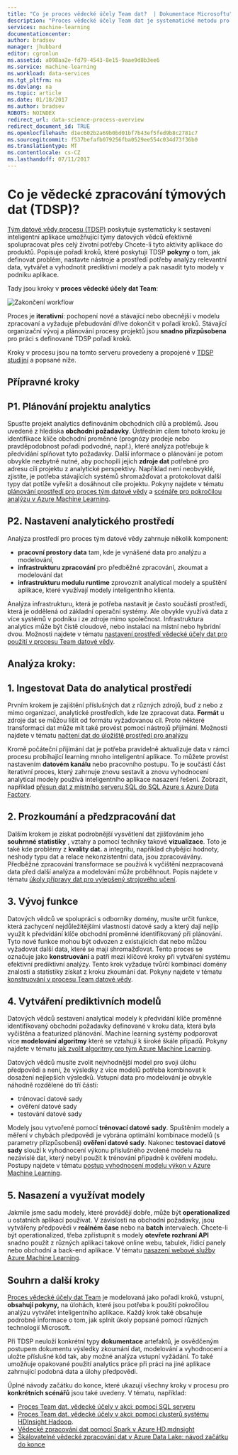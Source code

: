 ```yaml
---
title: "Co je proces vědecké účely Team dat?  | Dokumentace Microsoftu"
description: "Proces vědecké účely Team dat je systematické metodu pro vytvoření inteligentního aplikace, které využívají pokročilou analýzu."
services: machine-learning
documentationcenter: 
author: bradsev
manager: jhubbard
editor: cgronlun
ms.assetid: a098aa2e-fd79-4543-8e15-9aae9d8b3ee6
ms.service: machine-learning
ms.workload: data-services
ms.tgt_pltfrm: na
ms.devlang: na
ms.topic: article
ms.date: 01/18/2017
ms.author: bradsev
ROBOTS: NOINDEX
redirect_url: data-science-process-overview
redirect_document_id: TRUE
ms.openlocfilehash: d1ec602b2a69b0bd01bf7b43ef5fed9b8c2781c7
ms.sourcegitcommit: f537befafb079256fba0529ee554c034d73f36b0
ms.translationtype: MT
ms.contentlocale: cs-CZ
ms.lasthandoff: 07/11/2017
---
```

# <a name="what-is-the-team-data-science-process-tdsp"></a>Co je vědecké zpracování týmových dat (TDSP)?
[Tým datové vědy procesu (TDSP)](data-science-process-overview.md) poskytuje systematicky k sestavení inteligentní aplikace umožňující týmy datových vědců efektivně spolupracovat přes celý životní potřeby Chcete-li tyto aktivity aplikace do produktů. Popisuje pořadí kroků, které poskytují TDSP **pokyny** o tom, jak definovat problém, nastavte nástroje a prostředí potřeby analýzy relevantní data, vytvářet a vyhodnotit prediktivní modely a pak nasadit tyto modely v podniku aplikace. 

Tady jsou kroky v **proces vědecké účely dat Team**:  

![Zakončení workflow](./media/machine-learning-data-science-the-cortana-analytics-process/CAP-workflow.png)

Proces je **iterativní**: pochopení nové a stávající nebo obecnější v modelu zpracovaní a vyžaduje přebudování dříve dokončit v pořadí kroků. Stávající organizační vývoj a plánování procesy projektů jsou **snadno přizpůsobena** pro práci s definované TDSP pořadí kroků. 

Kroky v procesu jsou na tomto serveru provedeny a propojené v [TDSP studijní](https://azure.microsoft.com/documentation/learning-paths/cortana-analytics-process/) a popsané níže.  

## <a name="preparation-steps"></a>Přípravné kroky
## <a name="p1-plan-the-analytics-project"></a>P1. Plánování projektu analytics
Spusťte projekt analytics definováním obchodních cílů a problémů. Jsou uvedené z hlediska **obchodní požadavky**. Ústředním cílem tohoto kroku je identifikace klíče obchodní proměnné (prognózy prodeje nebo pravděpodobnost pořadí podvodné, např.), které analýza potřebuje k předvídání splňovat tyto požadavky. Další informace o plánování je potom obvykle nezbytně nutné, aby pochopili jejich **zdroje dat** potřebné pro adresu cíli projektu z analytické perspektivy. Například není neobvyklé, zjistíte, je potřeba stávajících systémů shromažďovat a protokolovat další typy dat potíže vyřešit a dosáhnout cíle projektu. Pokyny najdete v tématu [plánování prostředí pro proces tým datové vědy](machine-learning-data-science-plan-your-environment.md) a [scénáře pro pokročilou analýzu v Azure Machine Learning](machine-learning-data-science-plan-sample-scenarios.md).  

## <a name="p2-setup-analytics-environment"></a>P2. Nastavení analytického prostředí
Analýza prostředí pro proces tým datové vědy zahrnuje několik komponent: 

* **pracovní prostory data** tam, kde je vynášené data pro analýzu a modelování, 
* **infrastrukturu zpracování** pro předběžné zpracování, zkoumat a modelování dat
* **infrastrukturu modulu runtime** zprovoznit analytical modely a spuštění aplikace, které využívají modely inteligentního klienta.  

Analýza infrastrukturu, která je potřeba nastavit je často součástí prostředí, která je oddělená od základní operační systémy. Ale obvykle využívá data z více systémů v podniku i ze zdroje mimo společnost. Infrastruktura analytics může být čistě cloudové, nebo instalaci na místní nebo hybridní dvou. Možnosti najdete v tématu [nastavení prostředí vědecké účely dat pro použití v procesu Team datové vědy](machine-learning-data-science-environment-setup.md).

## <a name="analytics-steps"></a>Analýza kroky:
## <a name="1-ingest-data-into-the-analytical-environment"></a>1. Ingestovat Data do analytical prostředí
Prvním krokem je zajištění příslušných dat z různých zdrojů, buď z nebo z mimo organizaci, analytické prostředích, kde lze zpracovat data. **Formát** u zdroje dat se můžou lišit od formátu vyžadovanou cíl. Proto některé transformaci dat může mít také provést pomocí nástrojů přijímání. Možnosti najdete v tématu [načtení dat do úložiště prostředí pro analýzu](machine-learning-data-science-ingest-data.md)

Kromě počáteční přijímání dat je potřeba pravidelně aktualizuje data v rámci procesu probíhající learning mnoho inteligentní aplikace. To můžete provést nastavením **datovém kanálu** nebo pracovního postupu. To je součástí část iterativní proces, který zahrnuje znovu sestavit a znovu vyhodnocení analytical modely používá inteligentního aplikace nasazení řešení. Zobrazit, například [přesun dat z místního serveru SQL do SQL Azure s Azure Data Factory](machine-learning-data-science-move-sql-azure-adf.md).

## <a name="2-explore-and-pre-process-data"></a>2. Prozkoumání a předzpracování dat
Dalším krokem je získat podrobnější vysvětlení dat zjišťováním jeho **souhrnné statistiky** , vztahy a pomocí techniky takové **vizualizace**. Toto je také kde problémy z **kvality dat.** a integritu, například chybějící hodnoty, neshody typu dat a relace nekonzistentní data, jsou zpracovávány. Předběžné zpracování transformace se používá k vyčištění nezpracovaná data před další analýza a modelování může proběhnout. Popis najdete v tématu [úkoly přípravy dat pro vylepšený strojového učení](machine-learning-data-science-prepare-data.md).

## <a name="3-develop-features"></a>3. Vývoj funkce
Datových vědců ve spolupráci s odborníky domény, musíte určit funkce, která zachycení nejdůležitějšími vlastnosti datové sady a který dají nejlíp využít k předvídání klíče obchodní proměnné identifikovaný při plánování. Tyto nové funkce mohou být odvozen z existujících dat nebo můžou vyžadovat další data, které se mají shromažďovat. Tento proces se označuje jako **konstruování** a patří mezi klíčové kroky při vytváření systému efektivní prediktivní analýzy. Tento krok vyžaduje tvůrčí kombinací domény znalosti a statistiky získat z kroku zkoumání dat. Pokyny najdete v tématu [konstruování v procesu Team datové vědy](machine-learning-data-science-create-features.md).

## <a name="4-create-predictive-models"></a>4. Vytváření prediktivních modelů
Datových vědců sestavení analytical modely k předvídání klíče proměnné identifikovaný obchodní požadavky definované v kroku data, která byla vyčištěna a featurized plánování. Machine learning systémy podporovat více **modelování algoritmy** které se vztahují k široké škále případů. Pokyny najdete v tématu [jak zvolit algoritmy pro tým Azure Machine Learning](machine-learning-algorithm-choice.md).

Datových vědců musíte zvolit nejvhodnější model pro svoji úlohu předpovědi a není, že výsledky z více modelů potřeba kombinovat k dosažení nejlepších výsledků. Vstupní data pro modelování je obvykle náhodně rozdělené do tří částí:

* trénovací datové sady 
* ověření datové sady 
* testování datové sady 

Modely jsou vytvořené pomocí **trénovací datové sady**. Spuštěním modely a měření v chybách předpovědi je vybrána optimální kombinace modelů (s parametry přizpůsobená) **ověření datové sady**. Nakonec **testovací datové sady** slouží k vyhodnocení výkonu příslušného zvolené modelu na nezávislé dat, který nebyl použit k trénování případně k ověření modelu.  Postupy najdete v tématu [postup vyhodnocení modelu výkon v Azure Machine Learning](machine-learning-evaluate-model-performance.md).

## <a name="5-deploy-and-consume-models"></a>5. Nasazení a využívat modely
Jakmile jsme sadu modely, které provádějí dobře, může být **operationalized** u ostatních aplikací používat. V závislosti na obchodní požadavky, jsou vytvářeny předpovědi v **reálném čase** nebo na **batch** intervalech. Chcete-li být operationalized, třeba zpřístupnit s modely **otevřete rozhraní API** snadno použít z různých aplikací takové online webu, tabulek, řídicí panely nebo obchodní a back-end aplikace. V tématu [nasazení webové služby Azure Machine Learning](machine-learning-publish-a-machine-learning-web-service.md).

## <a name="summary-and-next-steps"></a>Souhrn a další kroky
[Proces vědecké účely dat Team](https://azure.microsoft.com/documentation/learning-paths/cortana-analytics-process/) je modelovaná jako pořadí kroků, vstupní, **obsahují pokyny,** na úlohách, které jsou potřeba k použití pokročilou analýzu vytvářet inteligentního aplikace. Každý krok také obsahuje podrobné informace o tom, jak splnit úkoly popsané pomocí různých technologií Microsoft. 

Při TDSP neuloží konkrétní typy **dokumentace** artefaktů, je osvědčeným postupem dokumentu výsledky zkoumání dat, modelování a vyhodnocení a uložte příslušné kód tak, aby možné analýza vstupní vyžádání. To také umožňuje opakované použití analytics práce při práci na jiné aplikace zahrnující podobná data a úlohy předpovědi.

Úplné návody začátku do konce, které ukazují všechny kroky v procesu pro **konkrétních scénářů** jsou také uvedeny. V tématu, například:

* [Proces Team dat. vědecké účely v akci: pomocí SQL serveru](machine-learning-data-science-process-sql-walkthrough.md)
* [Proces Team dat. vědecké účely v akci: pomocí clusterů systému HDInsight Hadoop](machine-learning-data-science-process-hive-walkthrough.md).
* [Vědecké zpracování dat pomocí Spark v Azure HD.mdnsight](machine-learning-data-science-spark-overview.md)
* [Škálovatelné vědecké zpracování dat v Azure Data Lake: návod začátku do konce](machine-learning-data-science-process-data-lake-walkthrough.md)


